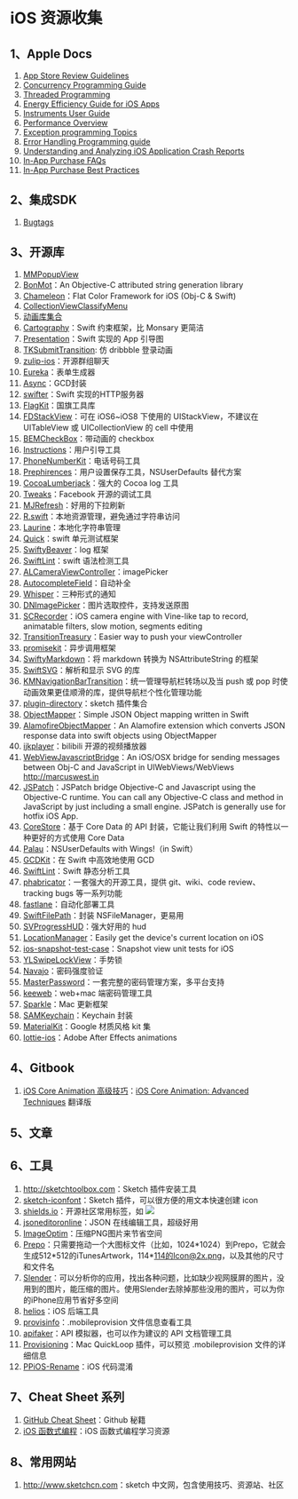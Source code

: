 # iOS 资源收集

## 1、Apple Docs

1. [App Store Review Guidelines](https://developer.apple.com/app-store/review/guidelines)
1. [Concurrency Programming Guide](https://developer.apple.com/library/ios/documentation/General/Conceptual/ConcurrencyProgrammingGuide)
2. [Threaded Programming](https://developer.apple.com/library/prerelease/content/documentation/Cocoa/Conceptual/Multithreading/Introduction/Introduction.html)
3. [Energy Efficiency Guide for iOS Apps](https://developer.apple.com/library/prerelease/content/documentation/Performance/Conceptual/EnergyGuide-iOS/index.html)
4. [Instruments User Guide](https://developer.apple.com/library/prerelease/content/documentation/DeveloperTools/Conceptual/InstrumentsUserGuide/MeasuringGraphicsPerformance.html)
5. [Performance Overview](https://developer.apple.com/library/prerelease/content/documentation/Performance/Conceptual/PerformanceOverview/Introduction/Introduction.html)
6. [Exception programming Topics](https://developer.apple.com/library/prerelease/content/documentation/Cocoa/Conceptual/Exceptions/Exceptions.html)
7. [Error Handling Programming guide](https://developer.apple.com/library/prerelease/content/documentation/Cocoa/Conceptual/ErrorHandlingCocoa/ErrorHandling/ErrorHandling.html)
8. [Understanding and Analyzing iOS Application Crash Reports](https://developer.apple.com/library/ios/technotes/tn2151/_index.html)
9. [In-App Purchase FAQs](https://developer.apple.com/library/mac/technotes/tn2413/_index.html)
10. [In-App Purchase Best Practices](https://developer.apple.com/library/ios/technotes/tn2387/_index.html)

## 2、集成SDK
1. [Bugtags](https://bugtags.com)

## 3、开源库
1. [MMPopupView](https://github.com/adad184/MMPopupView)
2. [BonMot](https://github.com/Raizlabs/BonMot)：An Objective-C attributed string generation library
3. [Chameleon](https://github.com/ViccAlexander/Chameleon)：Flat Color Framework for iOS (Obj-C & Swift)
4. [CollectionViewClassifyMenu](https://github.com/ChenYilong/CollectionViewClassifyMenu)
5. [动画库集合](https://github.com/sxyx2008/awesome-ios-animation)
6. [Cartography](https://github.com/robb/Cartography)：Swift 约束框架，比 Monsary 更简洁
7. [Presentation](https://github.com/hyperoslo/Presentation)：Swift 实现的 App 引导图
8. [TKSubmitTransition](https://github.com/entotsu/TKSubmitTransition): 仿 dribbble 登录动画
9. [zulip-ios](https://github.com/zulip/zulip-ios)：开源群组聊天
10. [Eureka](https://github.com/xmartlabs/Eureka)：表单生成器
11. [Async](https://github.com/duemunk/Async)：GCD封装
12. [swifter](https://github.com/glock45/swifter)：Swift 实现的HTTP服务器
13. [FlagKit](https://github.com/madebybowtie/FlagKit)：国旗工具库
14. [FDStackView](https://github.com/forkingdog/FDStackView)：可在 iOS6~iOS8 下使用的 UIStackView，不建议在 UITableView 或 UICollectionView 的 cell 中使用
15. [BEMCheckBox](https://github.com/Boris-Em/BEMCheckBox)：带动画的 checkbox
16. [Instructions](https://github.com/ephread/Instructions)：用户引导工具
17. [PhoneNumberKit](https://github.com/marmelroy/PhoneNumberKit)：电话号码工具
18. [Prephirences](https://github.com/phimage/Prephirences)：用户设置保存工具，NSUserDefaults 替代方案
19. [CocoaLumberjack](https://github.com/CocoaLumberjack/CocoaLumberjack)：强大的 Cocoa log 工具
20. [Tweaks](https://github.com/facebook/Tweaks)：Facebook 开源的调试工具
21. [MJRefresh](https://github.com/CoderMJLee/MJRefresh)：好用的下拉刷新
22. [R.swift](https://github.com/mac-cain13/R.swift)：本地资源管理，避免通过字符串访问
23. [Laurine](https://github.com/JiriTrecak/Laurine)：本地化字符串管理
24. [Quick](https://github.com/Quick/Quick)：swift 单元测试框架
25. [SwiftyBeaver](https://github.com/SwiftyBeaver/SwiftyBeaver)：log 框架
26. [SwiftLint](https://github.com/realm/SwiftLint)：swift 语法检测工具
27. [ALCameraViewController](https://github.com/AlexLittlejohn/ALCameraViewController)：imagePicker
28. [AutocompleteField](https://github.com/filipstefansson/AutocompleteField)：自动补全
29. [Whisper](https://github.com/hyperoslo/Whisper)：三种形式的通知
30. [DNImagePicker](https://github.com/AwesomeDennis/DNImagePicker)：图片选取控件，支持发送原图
31. [SCRecorder](https://github.com/rFlex/SCRecorder)：iOS camera engine with Vine-like tap to record, animatable filters, slow motion, segments editing
32. [TransitionTreasury](https://github.com/DianQK/TransitionTreasury)：Easier way to push your viewController
33. [promisekit](https://github.com/mxcl/promisekit)：异步调用框架
34. [SwiftyMarkdown](https://github.com/SimonFairbairn/SwiftyMarkdown)：将 markdown 转换为 NSAttributeString 的框架
35. [SwiftSVG](https://github.com/mchoe/SwiftSVG)：解析和显示 SVG 的库
36. [KMNavigationBarTransition](https://github.com/MoZhouqi/KMNavigationBarTransition)：统一管理导航栏转场以及当 push 或 pop 时使动画效果更佳顺滑的库，提供导航栏个性化管理功能
37. [plugin-directory](https://github.com/sketchplugins/plugin-directory)：sketch 插件集合
38. [ObjectMapper](https://github.com/Hearst-DD/ObjectMapper)：Simple JSON Object mapping written in Swift
39. [AlamofireObjectMapper](https://github.com/tristanhimmelman/AlamofireObjectMapper)：An Alamofire extension which converts JSON response data into swift objects using ObjectMapper
40. [ijkplayer](https://github.com/Bilibili/ijkplayer)：bilibili 开源的视频播放器
41. [WebViewJavascriptBridge](https://github.com/marcuswestin/WebViewJavascriptBridge)：An iOS/OSX bridge for sending messages between Obj-C and JavaScript in UIWebViews/WebViews <http://marcuswest.in>
42. [JSPatch](https://github.com/bang590/JSPatch)：JSPatch bridge Objective-C and Javascript using the Objective-C runtime. You can call any Objective-C class and method in JavaScript by just including a small engine. JSPatch is generally use for hotfix iOS App.
43. [CoreStore](https://github.com/JohnEstropia/CoreStore)：基于 Core Data 的 API 封装，它能让我们利用 Swift 的特性以一种更好的方式使用 Core Data
44. [Palau](https://github.com/symentis/Palau)：NSUserDefaults with Wings!（in Swift）
45. [GCDKit](https://github.com/JohnEstropia/GCDKit)：在 Swift 中高效地使用 GCD
46. [SwiftLint](https://github.com/realm/SwiftLint)：Swift 静态分析工具
47. [phabricator](https://github.com/phacility/phabricator)：一套强大的开源工具，提供 git、wiki、code review、tracking bugs 等一系列功能
48. [fastlane](https://github.com/fastlane/fastlane)：自动化部署工具
49. [SwiftFilePath](https://github.com/nori0620/SwiftFilePath)：封装 NSFileManager，更易用
50. [SVProgressHUD](https://github.com/SVProgressHUD/SVProgressHUD)：强大好用的 hud
51. [LocationManager](https://github.com/intuit/LocationManager)：Easily get the device's current location on iOS
52. [ios-snapshot-test-case](https://github.com/facebook/ios-snapshot-test-case)：Snapshot view unit tests for iOS
53. [YLSwipeLockView](https://github.com/XiaoYulong/YLSwipeLockView)：手势锁
54. [Navajo](https://github.com/mattt/Navajo)：密码强度验证
55. [MasterPassword](https://github.com/Lyndir/MasterPassword)：一套完整的密码管理方案，多平台支持
56. [keeweb](https://github.com/keeweb/keeweb)：web+mac 端密码管理工具
57. [Sparkle](https://github.com/sparkle-project/Sparkle)：Mac 更新框架
58. [SAMKeychain](https://github.com/soffes/SAMKeychain)：Keychain 封装
59. [MaterialKit](https://github.com/nghialv/MaterialKit)：Google 材质风格 kit 集
60. [lottie-ios](https://github.com/airbnb/lottie-ios)：Adobe After Effects animations

## 4、Gitbook

1. [iOS Core Animation 高级技巧](https://www.gitbook.com/book/zsisme/ios-/details)：[iOS Core Animation: Advanced Techniques](http://www.amazon.com/iOS-Core-Animation-Advanced-Techniques-ebook/dp/B00EHJCORC/ref=sr_1_1?ie=UTF8&qid=1423192842&sr=8-1&keywords=Core+Animation+Advanced+Techniques) 翻译版

## 5、文章

## 6、工具

1. <http://sketchtoolbox.com>：Sketch 插件安装工具
2. [sketch-iconfont](https://github.com/keremciu/sketch-iconfont)：Sketch 插件，可以很方便的用文本快速创建 icon
3. [shields.io](http://shields.io)：开源社区常用标签，如 ![](https://img.shields.io/wercker/ci/wercker/docs.svg)
4. [jsoneditoronline](http://jsoneditoronline.org/)：JSON 在线编辑工具，超级好用
5. [ImageOptim](https://imageoptim.com/mac)：压缩PNG图片来节省空间
6. [Prepo](http://wearemothership.com/work/prepo/)：只需要拖动一个大图标文件（比如，1024\*1024）到Prepo，它就会生成512\*512的iTunesArtwork，114\*114的Icon@2x.png，以及其他的尺寸和文件名
7. [Slender](http://martiancraft.com/products/slender.html)：可以分析你的应用，找出各种问题，比如缺少视网膜屏的图片，没用到的图片，能压缩的图片。使用Slender去除掉那些没用的图片，可以为你的iPhone应用节省好多空间
8. [helios](https://github.com/helios-framework/helios)：iOS 后端工具
9. [provisinfo](https://github.com/osrufung/provisinfo)：.mobileprovision 文件信息查看工具
10. [apifaker](https://github.com/hylin/apifaker)：API 模拟器，也可以作为建议的 API 文档管理工具
11. [Provisioning](https://github.com/chockenberry/Provisioning)：Mac QuickLoop 插件，可以预览 .mobileprovision 文件的详细信息
12. [PPiOS-Rename](https://github.com/preemptive/PPiOS-Rename)：iOS 代码混淆

## 7、Cheat Sheet 系列

1. [GitHub Cheat Sheet](https://github.com/tiimgreen/github-cheat-sheet)：Github 秘籍
2. [iOS 函数式编程](https://gist.github.com/JaviLorbada/4a7bd6129275ebefd5a6)：iOS 函数式编程学习资源

## 8、常用网站

1. <http://www.sketchcn.com>：sketch 中文网，包含使用技巧、资源站、社区